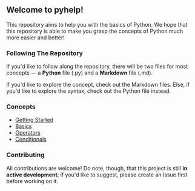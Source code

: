 ## Welcome to **pyhelp**!

This repository aims to help you with the basics of Python. We hope that this repository is able to make you grasp the concepts of Python much more easier and better!

### Following The Repository
If you'd like to follow along the repository, there will be two files for most concepts — a **Python** file (.py) and a **Markdown** file (.md). 

If you'd like to explore the concept, check out the Markdown files. Else, if you'd like to explore the syntax, check out the Python file instead.

### Concepts

- [Getting Started](https://github.com/Avicity7/pyhelp/blob/master/getting_started/getting_started.md)
- [Basics](https://github.com/Avicity7/pyhelp/blob/master/basics/basics.md)
- [Operators](https://github.com/Avicity7/pyhelp/tree/master/operators/)
- [Conditionals](https://github.com/Avicity7/pyhelp/tree/master/conditionals/)

### Contributing
All contributions are welcome! Do note, though, that this project is still **in active development**; if you'd like to suggest, please create an Issue first before working on it.